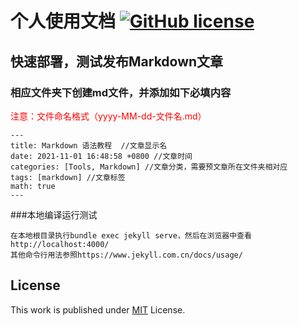 # 个人使用文档 [![GitHub license](https://img.shields.io/github/license/cotes2020/chirpy-starter.svg?color=blue)][mit]
## 快速部署，测试发布Markdown文章

### 相应文件夹下创建md文件，并添加如下必填内容
<font color=red>注意：文件命名格式（yyyy-MM-dd-文件名.md）</font>
```
---
title: Markdown 语法教程  //文章显示名
date: 2021-11-01 16:48:58 +0800 //文章时间
categories: [Tools, Markdown] //文章分类，需要预文章所在文件夹相对应
tags: [markdown] //文章标签
math: true 
---
```

###本地编译运行测试
```
在本地根目录执行bundle exec jekyll serve，然后在浏览器中查看http://localhost:4000/
其他命令行用法参照https://www.jekyll.com.cn/docs/usage/
```


## License
This work is published under [MIT][mit] License.

[mit]: https://github.com/wenju999/wenju999.github.io/blob/main/LICENSE
